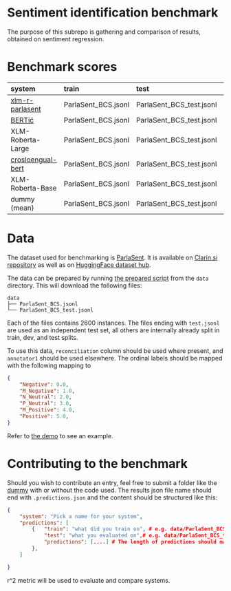 # Sentiment identification benchmark

The purpose of this subrepo is gathering and comparison of results, obtained on sentiment regression.

# Benchmark scores

| system                                                                 | train               | test                     |   r^2 |
|:-----------------------------------------------------------------------|:--------------------|:-------------------------|------:|
| [xlm-r-parlasent](https://huggingface.co/classla/xlm-r-parlasent)      | ParlaSent_BCS.jsonl | ParlaSent_BCS_test.jsonl | 0.615 |
| [BERTić](https://huggingface.co/classla/bcms-bertic)                   | ParlaSent_BCS.jsonl | ParlaSent_BCS_test.jsonl | 0.612 |
| XLM-Roberta-Large                                                      | ParlaSent_BCS.jsonl | ParlaSent_BCS_test.jsonl | 0.605 |
| [crosloengual-bert](https://huggingface.co/EMBEDDIA/crosloengual-bert) | ParlaSent_BCS.jsonl | ParlaSent_BCS_test.jsonl | 0.537 |
| XLM-Roberta-Base                                                       | ParlaSent_BCS.jsonl | ParlaSent_BCS_test.jsonl | 0.500 |
| dummy (mean)                                                           | ParlaSent_BCS.jsonl | ParlaSent_BCS_test.jsonl | -0.12 |

# Data

The dataset used for benchmarking is [ParlaSent](https://arxiv.org/abs/2309.09783). It is available on [Clarin.si repository](https://www.clarin.si/repository/xmlui/handle/11356/1868) as well as on [HuggingFace dataset hub](https://huggingface.co/datasets/classla/ParlaSent). 

The data can be prepared by running [the prepared script](data/dataloader.py) from the `data` directory. This will download the following files:

```
data
├── ParlaSent_BCS.jsonl
└── ParlaSent_BCS_test.jsonl
```

Each of the files contains 2600 instances. The files ending with `test.jsonl` are used as an independent test set, all others are internally already split in train, dev, and test splits.

To use this data, `reconciliation` column should be used where present, and `annotator1` should be used elsewhere. The ordinal labels should be mapped with the following mapping to 
```json
{
    "Negative": 0.0,
    "M_Negative": 1.0,
    "N_Neutral": 2.0,
    "P_Neutral": 3.0,
    "M_Positive": 4.0,
    "Positive": 5.0,
}
```

Refer to [the demo](systems/dummy/dummy.py) to see an example.

# Contributing to the benchmark

Should you wish to contribute an entry, feel free to submit a folder like the [dummy](systems/dummy) with or without the code used. The results json file name should end with `.predictions.json` and the content should be structured like this:

```json
{
    "system": "Pick a name for your system",
    "predictions": [
        {   "train": "what did you train on", # e.g. data/ParlaSent_BCS.jsonl
            "test": "what you evaluated on",# e.g. data/ParlaSent_BCS_test.jsonl
            "predictions": [....] # The length of predictions should match the lenght of test data
        },
    ]

}
```
r^2 metric will be used to evaluate and compare systems.
